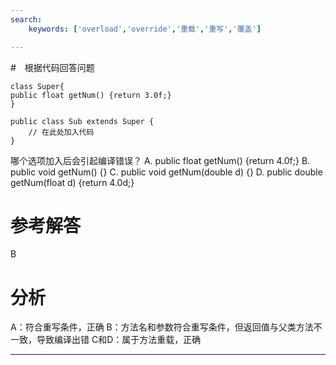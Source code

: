 ```yaml
---
search:
    keywords: ['overload','override','重载','重写','覆盖']

---
```



#　根据代码回答问题

```
class Super{
public float getNum() {return 3.0f;}
}

public class Sub extends Super {
    // 在此处加入代码
}

```
哪个选项加入后会引起编译错误？
A. public float getNum() {return 4.0f;}
B. public void getNum() {}
C. public void getNum(double d) {}
D. public double getNum(float d) {return 4.0d;}

# 参考解答
B

# 分析
A：符合重写条件，正确
B：方法名和参数符合重写条件，但返回值与父类方法不一致，导致编译出错
C和D：属于方法重载，正确

---